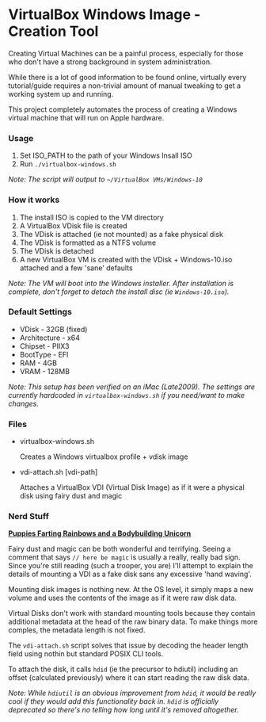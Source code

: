 # VirtualBox Windows Image - Creation Tool

Creating Virtual Machines can be a painful process, especially for those who don't have a strong background in system administration.

While there is a lot of good information to be found online, virtually every tutorial/guide requires a non-trivial amount of manual tweaking to get a working system up and running.

This project completely automates the process of creating a Windows virtual machine that will run on Apple hardware.

### Usage

1. Set ISO_PATH to the path of your Windows Insall ISO
2. Run `./virtualbox-windows.sh`

*Note: The script will output to `~/VirtualBox VMs/Windows-10`*

### How it works

1. The install ISO is copied to the VM directory
2. A VirtualBox VDisk file is created
3. The VDisk is attached (ie not mounted) as a fake physical disk
4. The VDisk is formatted as a NTFS volume
5. The VDisk is detached
5. A new VirtualBox VM is created with the VDisk + Windows-10.iso attached and a few 'sane' defaults

*Note: The VM will boot into the Windows installer. After installation is complete, don't forget to detach the install disc (ie `Windows-10.iso`).*

### Default Settings

- VDisk - 32GB (fixed)
- Architecture - x64
- Chipset - PIIX3
- BootType - EFI
- RAM - 4GB
- VRAM - 128MB

*Note: This setup has been verified on an iMac (Late2009). The settings are currently hardcoded in `virtualbox-windows.sh` if you need/want to make changes.* 

### Files

- virtualbox-windows.sh

  Creates a Windows virtualbox profile + vdisk image

- vdi-attach.sh [vdi-path]

  Attaches a VirtualBox VDI (Virtual Disk Image) as if it were a physical disk using fairy dust and magic

### Nerd Stuff

**[Puppies Farting Rainbows and a Bodybuilding Unicorn](http://i.imgur.com/BmGsO.jpg)**

Fairy dust and magic can be both wonderful and terrifying. Seeing a comment that says `// here be magic` is usually a really, really bad sign. Since you're still reading (such a trooper, you are) I'll attempt to explain the details of mounting a VDI as a fake disk sans any excessive 'hand waving'.

Mounting disk images is nothing new. At the OS level, it simply maps a new volume and uses the contents of the image as if it were raw disk data.

Virtual Disks don't work with standard mounting tools because they contain additional metadata at the head of the raw binary data. To make things more comples, the metadata length is not fixed.

The `vdi-attach.sh` script solves that issue by decoding the header length field using nothin but standard POSIX CLI tools.

To attach the disk, it calls `hdid` (ie the precursor to hdiutil) including an offset (calculated previously) where it can start reading the raw disk data.

*Note: While `hdiutil` is an obvious improvement from `hdid`, it would be really cool if they would add this functionality back in. `hdid` is officially deprecated so there's no telling how long until it's removed altogether.*
